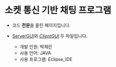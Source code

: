 # 소켓 통신 기반 채팅 프로그램

* 코드 **전문**을 올린 페이지입니다.
* [ServerGUI](https://github.com/cherinPark/chating/blob/master/src/chating2/ServerGUI.java)와 *[ClientGUI](https://github.com/cherinPark/chating/blob/master/src/chating2/ClientGUI.java)* 두 파일입니다.


  * 개발 인원: 박채린
  * 사용 언어: JAVA
  * 사용 프로그램: Eclipse_IDE
